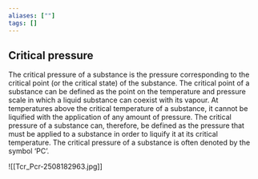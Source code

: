 ```yaml
---
aliases: [""]
tags: []
---
```


## Critical pressure 
The critical pressure of a substance is the pressure corresponding to the critical point (or the critical state) of the substance. The critical point of a substance can be defined as the point on the temperature and pressure scale in which a liquid substance can coexist with its vapour. At temperatures above the critical temperature of a substance, it cannot be liquified with the application of any amount of pressure. The critical pressure of a substance can, therefore, be defined as the pressure that must be applied to a substance in order to liquify it at its critical temperature. The critical pressure of a substance is often denoted by the symbol ‘PC’.

![[Tcr_Pcr-2508182963.jpg]]